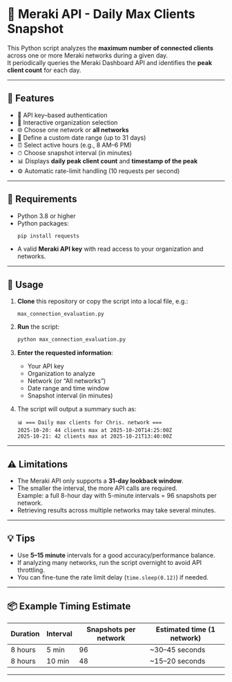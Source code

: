 # 🧠 Meraki API - Daily Max Clients Snapshot

This Python script analyzes the **maximum number of connected clients** across one or more Meraki networks during a given day.  
It periodically queries the Meraki Dashboard API and identifies the **peak client count** for each day.

---

## 🚀 Features

- 🔑 API key–based authentication  
- 🏢 Interactive organization selection  
- 🌐 Choose one network or **all networks**  
- 📅 Define a custom date range (up to 31 days)  
- ⏰ Select active hours (e.g., 8 AM–6 PM)  
- ⏱ Choose snapshot interval (in minutes)  
- 📊 Displays **daily peak client count** and **timestamp of the peak**  
- ⚙️ Automatic rate-limit handling (10 requests per second)

---

## 🧩 Requirements

- Python 3.8 or higher  
- Python packages:
  ```bash
  pip install requests
  ```
- A valid **Meraki API key** with read access to your organization and networks.

---

## 🧠 Usage

1. **Clone** this repository or copy the script into a local file, e.g.:
   ```
   max_connection_evaluation.py
   ```

2. **Run** the script:
   ```bash
   python max_connection_evaluation.py
   ```

3. **Enter the requested information**:
   - Your API key  
   - Organization to analyze  
   - Network (or “All networks”)  
   - Date range and time window  
   - Snapshot interval (in minutes)

4. The script will output a summary such as:
   ```
   📊 === Daily max clients for Chris. network ===
   2025-10-20: 44 clients max at 2025-10-20T14:25:00Z
   2025-10-21: 42 clients max at 2025-10-21T13:40:00Z
   ```

---

## ⚠️ Limitations

- The Meraki API only supports a **31-day lookback window**.  
- The smaller the interval, the more API calls are required.  
  Example: a full 8-hour day with 5-minute intervals = 96 snapshots per network.  
- Retrieving results across multiple networks may take several minutes.

---

## 💡 Tips

- Use **5–15 minute** intervals for a good accuracy/performance balance.  
- If analyzing many networks, run the script overnight to avoid API throttling.  
- You can fine-tune the rate limit delay (`time.sleep(0.12)`) if needed.

---

## 📦 Example Timing Estimate

| Duration | Interval | Snapshots per network | Estimated time (1 network) |
|-----------|-----------|-----------------------|-----------------------------|
| 8 hours   | 5 min     | 96                    | ~30–45 seconds              |
| 8 hours   | 10 min    | 48                    | ~15–20 seconds              |

---
